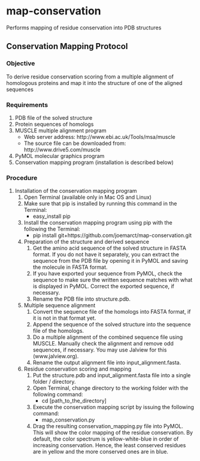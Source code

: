map-conservation
================

Performs mapping of residue conservation into PDB structures

## Conservation Mapping Protocol

### Objective

To derive residue conservation scoring from a multiple alignment of homologous proteins and map it into the structure of one of the aligned sequences

### Requirements

<ol>
<li>PDB file of the solved structure</li>
<li>Protein sequences of homologs</li>
<li>MUSCLE multiple alignment program
    <ul><li>Web server address: http://www.ebi.ac.uk/Tools/msa/muscle</li></ul>
    <ul><li>The source file can be downloaded from: http://www.drive5.com/muscle</li></ul>
</li>
<li>PyMOL molecular graphics program</li>
<li>Conservation mapping program (installation is described below)</li>
</ol>

### Procedure
<ol>

<li>Installation of the conservation mapping program
    <ol>
        <li>Open Terminal (available only in Mac OS and Linux)</li>
        <li>Make sure that pip is installed by running this command in the Terminal:
            <ul><li>easy_install pip</li></ul>
        </li>
        <li>Install the conservation mapping program using pip with the following the Terminal:
            <ul><li>pip install git+https://github.com/joemarct/map-conservation.git</li></ul>
        </li>
</li>

<li>Preparation of the structure and derived sequence
    <ol>
        <li>Get the amino acid sequence of the solved structure in FASTA format. If you do not have it
separately, you can extract the sequence from the PDB file by opening it in PyMOL and saving the
molecule in FASTA format.</li>
        <li>If you have exported your sequence from PyMOL, check the sequence to make sure the written
sequence matches with what is displayed in PyMOL. Correct the exported sequence, if necessary.</li>
        <li>Rename the PDB file into structure.pdb.</li>
    </ol>
</li>

<li>Multiple sequence alignment
    <ol>
        <li>Convert the sequence file of the homologs into FASTA format, if it is not in that format yet.</li>
        <li>Append the sequence of the solved structure into the sequence file of the homologs.</li>
        <li>Do a multiple alignment of the combined sequence file using MUSCLE. Manually check the
alignment and remove odd sequences, if necessary. You may use Jalview for this
(www.jalview.org).</li>
        <li>Rename the output alignment file into input_alignment.fasta.</li>
    </ol>
</li>

<li>Residue conservation scoring and mapping
    <ol>
        <li>Put the structure.pdb and input_alignment.fasta file into a single folder / directory.</li>
        <li>Open Terminal, change directory to the working folder with the following command:
            <ul><li>cd [path_to_the_directory]</li></ul>
        </li>
        <li>Execute the conservation mapping script by issuing the following command:
            <ul><li>map_conservation.py</ul></li>
        </li>
        <li>Drag the resulting conservation_mapping.py file into PyMOL. This will show the color mapping of the residue conservation. By default, the color spectrum is yellow-white-blue in order of increasing conservation. Hence, the least conserved residues are in yellow and the more conserved ones are in blue.</li>
    </ol>
</li>

</ol>
